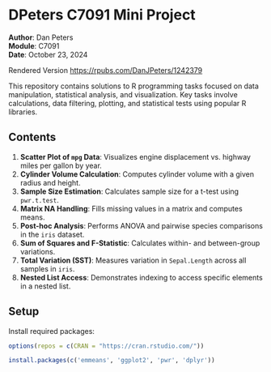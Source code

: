 # DPeters C7091 Mini Project

**Author**: Dan Peters  
**Module**: C7091  
**Date**: October 23, 2024 

Rendered Version https://rpubs.com/DanJPeters/1242379

This repository contains solutions to R programming tasks focused on data manipulation, statistical analysis, and visualization. Key tasks involve calculations, data filtering, plotting, and statistical tests using popular R libraries.

## Contents

1. **Scatter Plot of `mpg` Data**: Visualizes engine displacement vs. highway miles per gallon by year.
2. **Cylinder Volume Calculation**: Computes cylinder volume with a given radius and height.
3. **Sample Size Estimation**: Calculates sample size for a t-test using `pwr.t.test`.
4. **Matrix NA Handling**: Fills missing values in a matrix and computes means.
5. **Post-hoc Analysis**: Performs ANOVA and pairwise species comparisons in the `iris` dataset.
6. **Sum of Squares and F-Statistic**: Calculates within- and between-group variations.
7. **Total Variation (SST)**: Measures variation in `Sepal.Length` across all samples in `iris`.
8. **Nested List Access**: Demonstrates indexing to access specific elements in a nested list.

## Setup

Install required packages:

```r
options(repos = c(CRAN = "https://cran.rstudio.com/"))

install.packages(c('emmeans', 'ggplot2', 'pwr', 'dplyr'))
